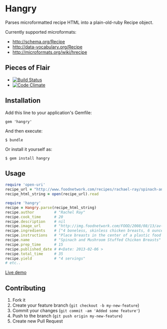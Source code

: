 # Hangry

Parses microformatted recipe HTML into a plain-old-ruby Recipe object.

Currently supported microformats:
- http://schema.org/Recipe
- http://data-vocabulary.org/Recipe
- http://microformats.org/wiki/hrecipe

## Pieces of Flair
- [![Build Status](https://travis-ci.org/lukeasrodgers/hangry.png?branch=master)](http://travis-ci.org/lukeasrodgers/hangry)
- [![Code Climate](https://codeclimate.com/github/lukeasrodgers/hangry.png)](https://codeclimate.com/github/lukeasrodgers/hangry)

## Installation

Add this line to your application's Gemfile:

    gem 'hangry'

And then execute:

    $ bundle

Or install it yourself as:

    $ gem install hangry

## Usage

```ruby
require 'open-uri'
recipe_url = "http://www.foodnetwork.com/recipes/rachael-ray/spinach-and-mushroom-stuffed-chicken-breasts-recipe/index.html"
recipe_html_string = open(recipe_url).read

require 'hangry'
recipe = Hangry.parse(recipe_html_string)
recipe.author         # "Rachel Ray"
recipe.cook_time      # 20
recipe.description    # nil
recipe.image_url      # "http://img.foodnetwork.com/FOOD/2008/08/13/av-rachael-ray.jpg"
recipe.ingredients    # ["4 boneless, skinless chicken breasts, 6 ounces", "Large plastic food storage bags or waxed paper", "1 package, 10 ounces, frozen chopped spinach", "2 tablespoons butter", "12 small mushroom caps, crimini or button", "2 cloves garlic, cracked", "1 small shallot, quartered", "Salt and freshly ground black pepper", "1 cup part skim ricotta cheese", "1/2 cup grated Parmigiano or Romano, a couple of handfuls", "1/2 teaspoon fresh grated or ground nutmeg", "Toothpicks", "2 tablespoons extra-virgin olive oil", "2 tablespoons butter", "2 tablespoons flour", "1/2 cup white wine", "1 cup chicken broth"]
recipe.instructions   # "Place breasts in the center of a plastic food storage..."
recipe.name           # "Spinach and Mushroom Stuffed Chicken Breasts"
recipe.prep_time      # 15
recipe.published_date # #<Date: 2013-02-06 >
recipe.total_time     # 35
recipe.yield          # "4 servings"
# etc..
```

[Live demo](http://hangryingreedytest.herokuapp.com/)

## Contributing

1. Fork it
2. Create your feature branch (`git checkout -b my-new-feature`)
3. Commit your changes (`git commit -am 'Added some feature'`)
4. Push to the branch (`git push origin my-new-feature`)
5. Create new Pull Request
